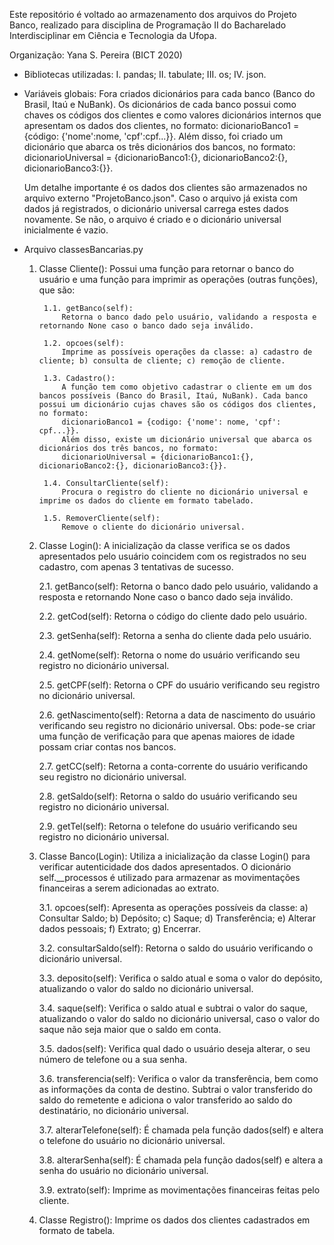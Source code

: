 Este repositório é voltado ao armazenamento dos arquivos do Projeto Banco, realizado para disciplina
de Programação II do Bacharelado Interdisciplinar em Ciência e Tecnologia da Ufopa.

Organização: Yana S. Pereira (BICT 2020)

- Bibliotecas utilizadas:
    I. pandas;
    II. tabulate;
    III. os;
    IV. json.

- Variáveis globais:
    Fora criados dicionários para cada banco (Banco do Brasil, Itaú e NuBank). 
    Os dicionários de cada banco possui como chaves os códigos dos clientes e como valores dicionários internos que apresentam os dados dos clientes, no formato: 
    dicionarioBanco1 = {código: {'nome':nome, 'cpf':cpf...}}.
    Além disso, foi criado um dicionário que abarca os três dicionários dos bancos, no formato:
    dicionarioUniversal = {dicionarioBanco1:{}, dicionarioBanco2:{}, dicionarioBanco3:{}}.

    Um detalhe importante é os dados dos clientes são armazenados no arquivo externo "ProjetoBanco.json". Caso o arquivo já exista com dados já
    registrados, o dicionário universal carrega estes dados novamente. Se não, o arquivo é criado e o dicionário universal inicialmente é vazio.


- Arquivo classesBancarias.py  

    1. Classe Cliente():
        Possui uma função para retornar o banco do usuário e uma função para imprimir as operações (outras funções), que são:

            1.1. getBanco(self):
                Retorna o banco dado pelo usuário, validando a resposta e retornando None caso o banco dado seja inválido.

            1.2. opcoes(self):
                Imprime as possíveis operações da classe: a) cadastro de cliente; b) consulta de cliente; c) remoção de cliente.

            1.3. Cadastro():
                A função tem como objetivo cadastrar o cliente em um dos bancos possíveis (Banco do Brasil, Itaú, NuBank). Cada banco possui um dicionário cujas chaves são os códigos dos clientes, no formato:
                dicionarioBanco1 = {codigo: {'nome': nome, 'cpf': cpf...}}.
                Além disso, existe um dicionário universal que abarca os dicionários dos três bancos, no formato:
                dicionarioUniversal = {dicionarioBanco1:{}, dicionarioBanco2:{}, dicionarioBanco3:{}}.

            1.4. ConsultarCliente(self):
                Procura o registro do cliente no dicionário universal e imprime os dados do cliente em formato tabelado.

            1.5. RemoverCliente(self):
                Remove o cliente do dicionário universal.

    2. Classe Login():
        A inicialização da classe verifica se os dados apresentados pelo usuário coincidem com os registrados no seu cadastro, com 
        apenas 3 tentativas de sucesso.

        2.1. getBanco(self):
            Retorna o banco dado pelo usuário, validando a resposta e retornando None caso o banco dado seja inválido.
        
        2.2. getCod(self):
            Retorna o código do cliente dado pelo usuário.

        2.3. getSenha(self):
            Retorna a senha do cliente dada pelo usuário.

        2.4. getNome(self):
            Retorna o nome do usuário verificando seu registro no dicionário universal.
        
        2.5. getCPF(self):
            Retorna o CPF do usuário verificando seu registro no dicionário universal.

        2.6. getNascimento(self):
            Retorna a data de nascimento do usuário verificando seu registro no dicionário universal.
            Obs: pode-se criar uma função de verificação para que apenas maiores de idade possam criar contas nos bancos.

        2.7. getCC(self):
            Retorna a conta-corrente do usuário verificando seu registro no dicionário universal.

        2.8. getSaldo(self):
            Retorna o saldo do usuário verificando seu registro no dicionário universal.

        2.9. getTel(self):
            Retorna o telefone do usuário verificando seu registro no dicionário universal.

    3. Classe Banco(Login):
        Utiliza a inicialização da classe Login() para verificar autenticidade dos dados apresentados.
        O dicionário self.__processos é utilizado para armazenar as movimentações financeiras a serem adicionadas ao extrato.

        3.1. opcoes(self):
            Apresenta as operações possíveis da classe: a) Consultar Saldo; b) Depósito; c) Saque; d) Transferência; e) Alterar dados pessoais;
            f) Extrato; g) Encerrar.

        3.2. consultarSaldo(self):
            Retorna o saldo do usuário verificando o dicionário universal.

        3.3. deposito(self):
            Verifica o saldo atual e soma o valor do depósito, atualizando o valor do saldo no dicionário universal.

        3.4. saque(self):
            Verifica o saldo atual e subtrai o valor do saque, atualizando o valor do saldo no dicionário universal, caso o valor do saque
            não seja maior que o saldo em conta.

        3.5. dados(self):
            Verifica qual dado o usuário deseja alterar, o seu número de telefone ou a sua senha. 

        3.6. transferencia(self):
            Verifica o valor da transferência, bem como as informações da conta de destino.
            Subtrai o valor transferido do saldo do remetente e adiciona o valor transferido ao saldo do destinatário, no dicionário universal.

        3.7. alterarTelefone(self):
            É chamada pela função dados(self) e altera o telefone do usuário no dicionário universal.

        3.8. alterarSenha(self):
            É chamada pela função dados(self) e altera a senha do usuário no dicionário universal. 

        3.9. extrato(self):
            Imprime as movimentações financeiras feitas pelo cliente.


    4. Classe Registro():
        Imprime os dados dos clientes cadastrados em formato de tabela.